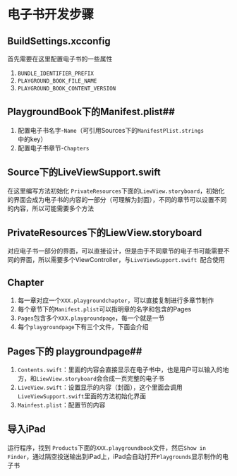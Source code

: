 #  电子书开发步骤 #

## BuildSettings.xcconfig ##

首先需要在这里配置电子书的一些属性
1. `BUNDLE_IDENTIFIER_PREFIX `
2. `PLAYGROUND_BOOK_FILE_NAME` 
3. `PLAYGROUND_BOOK_CONTENT_VERSION `

## PlaygroundBook下的Manifest.plist##

1. 配置电子书名字-`Name`（可引用Sources下的`ManifestPlist.strings`中的key）
2. 配置电子书章节-`Chapters`

## Source下的LiveViewSupport.swift ##

在这里编写方法初始化 `PrivateResources`下面的`LiewView.storyboard`，初始化的界面会成为电子书的内容的一部分（可理解为封面），不同的章节可以设置不同的内容，所以可能需要多个方法
## PrivateResources下的LiewView.storyboard ##
对应电子书一部分的界面，可以直接设计，但是由于不同章节的电子书可能需要不同的界面，所以需要多个ViewController，与`LiveViewSupport.swift `配合使用
## Chapter ##

1. 每一章对应一个`XXX.playgroundchapter`，可以直接复制进行多章节制作
2. 每个章节下的`Manifest.plist`可以指明章的名字和包含的Pages
3. `Pages`包含多个`XXX.playgroundpage`，每一个就是一节
4. 每个`playgroundpage`下有三个文件，下面会介绍

## Pages下的 playgroundpage##
1. `Contents.swift`：里面的内容会直接显示在电子书中，也是用户可以输入的地方，和`LiewView.storyboard`会合成一页完整的电子书
2. `LiveView.swift`：设置显示的内容（封面），这个里面会调用`LiveViewSupport.swift`里面的方法初始化界面
3. `Mainfest.plist`：配置节的内容

## 导入iPad ##
运行程序，找到 `Products`下面的`XXX.playgroundbook`文件，然后`Show in Finder`，通过隔空投送输出到iPad上，iPad会自动打开`Playgrounds`显示制作的电子书
